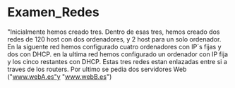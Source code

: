 # Examen_Redes
"Inicialmente hemos creado tres. Dentro de esas tres, hemos creado dos redes de 120 host con dos ordenadores, y 2 host para un solo ordenador. En la siguente red hemos configurado cuatro ordenadores con IP´s fijas y dos con DHCP. en la ultima red hemos configurado un ordenador con IP fija y los cinco restantes con DHCP. Estas tres redes estan enlazadas entre si a traves de los routers. Por ultimo se pedia dos servidores Web ("www.webA.es"y "www.webB.es")
